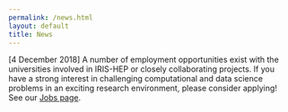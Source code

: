 ```yaml
---
permalink: /news.html
layout: default
title: News
---
```


[4 December 2018] A number of employment opportunities exist with the universities involved in IRIS-HEP or closely collaborating projects. 
If you have a strong interest in challenging computational and data science problems in an exciting research environment, 
please consider applying! See our [Jobs page](/jobs.html).

